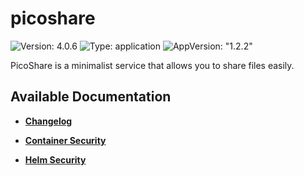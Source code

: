# picoshare

![Version: 4.0.6](https://img.shields.io/badge/Version-4.0.6-informational?style=flat-square) ![Type: application](https://img.shields.io/badge/Type-application-informational?style=flat-square) ![AppVersion: "1.2.2"](https://img.shields.io/badge/AppVersion-"1.2.2"-informational?style=flat-square)

PicoShare is a minimalist service that allows you to share files easily.

## Available Documentation

- [**Changelog**](CHANGELOG)

- [**Container Security**](container-security)

- [**Helm Security**](helm-security)

